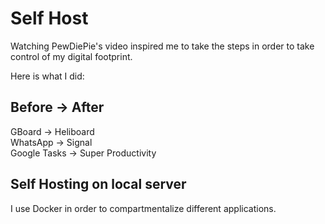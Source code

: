 # Self Host 
Watching PewDiePie's video inspired me to take the steps in order to take control of my digital footprint.

Here is what I did:

## Before -> After

GBoard -> Heliboard<br />
WhatsApp -> Signal<br />
Google Tasks -> Super Productivity


## Self Hosting on local server

I use Docker in order to compartmentalize different applications.
